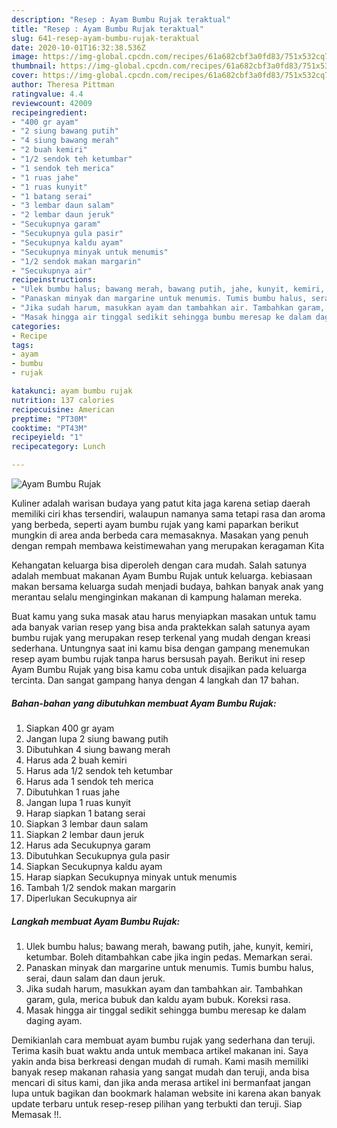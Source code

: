 ```yaml
---
description: "Resep : Ayam Bumbu Rujak teraktual"
title: "Resep : Ayam Bumbu Rujak teraktual"
slug: 641-resep-ayam-bumbu-rujak-teraktual
date: 2020-10-01T16:32:38.536Z
image: https://img-global.cpcdn.com/recipes/61a682cbf3a0fd83/751x532cq70/ayam-bumbu-rujak-foto-resep-utama.jpg
thumbnail: https://img-global.cpcdn.com/recipes/61a682cbf3a0fd83/751x532cq70/ayam-bumbu-rujak-foto-resep-utama.jpg
cover: https://img-global.cpcdn.com/recipes/61a682cbf3a0fd83/751x532cq70/ayam-bumbu-rujak-foto-resep-utama.jpg
author: Theresa Pittman
ratingvalue: 4.4
reviewcount: 42009
recipeingredient:
- "400 gr ayam"
- "2 siung bawang putih"
- "4 siung bawang merah"
- "2 buah kemiri"
- "1/2 sendok teh ketumbar"
- "1 sendok teh merica"
- "1 ruas jahe"
- "1 ruas kunyit"
- "1 batang serai"
- "3 lembar daun salam"
- "2 lembar daun jeruk"
- "Secukupnya garam"
- "Secukupnya gula pasir"
- "Secukupnya kaldu ayam"
- "Secukupnya minyak untuk menumis"
- "1/2 sendok makan margarin"
- "Secukupnya air"
recipeinstructions:
- "Ulek bumbu halus; bawang merah, bawang putih, jahe, kunyit, kemiri, ketumbar. Boleh ditambahkan cabe jika ingin pedas. Memarkan serai."
- "Panaskan minyak dan margarine untuk menumis. Tumis bumbu halus, serai, daun salam dan daun jeruk."
- "Jika sudah harum, masukkan ayam dan tambahkan air. Tambahkan garam, gula, merica bubuk dan kaldu ayam bubuk. Koreksi rasa."
- "Masak hingga air tinggal sedikit sehingga bumbu meresap ke dalam daging ayam."
categories:
- Recipe
tags:
- ayam
- bumbu
- rujak

katakunci: ayam bumbu rujak 
nutrition: 137 calories
recipecuisine: American
preptime: "PT30M"
cooktime: "PT43M"
recipeyield: "1"
recipecategory: Lunch

---
```



![Ayam Bumbu Rujak](https://img-global.cpcdn.com/recipes/61a682cbf3a0fd83/751x532cq70/ayam-bumbu-rujak-foto-resep-utama.jpg)

Kuliner adalah warisan budaya yang patut kita jaga karena setiap daerah memiliki ciri khas tersendiri, walaupun namanya sama tetapi rasa dan aroma yang berbeda, seperti ayam bumbu rujak yang kami paparkan berikut mungkin di area anda berbeda cara memasaknya. Masakan yang penuh dengan rempah membawa keistimewahan yang merupakan keragaman Kita



Kehangatan keluarga bisa diperoleh dengan cara mudah. Salah satunya adalah membuat makanan Ayam Bumbu Rujak untuk keluarga. kebiasaan makan bersama keluarga sudah menjadi budaya, bahkan banyak anak yang merantau selalu menginginkan makanan di kampung halaman mereka.

Buat kamu yang suka masak atau harus menyiapkan masakan untuk tamu ada banyak varian resep yang bisa anda praktekkan salah satunya ayam bumbu rujak yang merupakan resep terkenal yang mudah dengan kreasi sederhana. Untungnya saat ini kamu bisa dengan gampang menemukan resep ayam bumbu rujak tanpa harus bersusah payah.
Berikut ini resep Ayam Bumbu Rujak yang bisa kamu coba untuk disajikan pada keluarga tercinta. Dan sangat gampang hanya dengan 4 langkah dan 17 bahan.


<!--inarticleads1-->

##### Bahan-bahan yang dibutuhkan membuat Ayam Bumbu Rujak:

1. Siapkan 400 gr ayam
1. Jangan lupa 2 siung bawang putih
1. Dibutuhkan 4 siung bawang merah
1. Harus ada 2 buah kemiri
1. Harus ada 1/2 sendok teh ketumbar
1. Harus ada 1 sendok teh merica
1. Dibutuhkan 1 ruas jahe
1. Jangan lupa 1 ruas kunyit
1. Harap siapkan 1 batang serai
1. Siapkan 3 lembar daun salam
1. Siapkan 2 lembar daun jeruk
1. Harus ada Secukupnya garam
1. Dibutuhkan Secukupnya gula pasir
1. Siapkan Secukupnya kaldu ayam
1. Harap siapkan Secukupnya minyak untuk menumis
1. Tambah 1/2 sendok makan margarin
1. Diperlukan Secukupnya air




<!--inarticleads2-->

##### Langkah membuat  Ayam Bumbu Rujak:

1. Ulek bumbu halus; bawang merah, bawang putih, jahe, kunyit, kemiri, ketumbar. Boleh ditambahkan cabe jika ingin pedas. Memarkan serai.
1. Panaskan minyak dan margarine untuk menumis. Tumis bumbu halus, serai, daun salam dan daun jeruk.
1. Jika sudah harum, masukkan ayam dan tambahkan air. Tambahkan garam, gula, merica bubuk dan kaldu ayam bubuk. Koreksi rasa.
1. Masak hingga air tinggal sedikit sehingga bumbu meresap ke dalam daging ayam.




Demikianlah cara membuat ayam bumbu rujak yang sederhana dan teruji. Terima kasih buat waktu anda untuk membaca artikel makanan ini. Saya yakin anda bisa berkreasi dengan mudah di rumah. Kami masih memiliki banyak resep makanan rahasia yang sangat mudah dan teruji, anda bisa mencari di situs kami, dan jika anda merasa artikel ini bermanfaat jangan lupa untuk bagikan dan bookmark halaman website ini karena akan banyak update terbaru untuk resep-resep pilihan yang terbukti dan teruji. Siap Memasak !!. 
